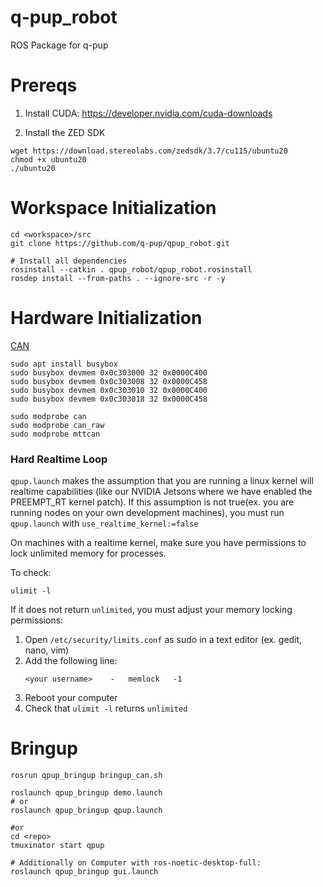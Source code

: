 # q-pup_robot
ROS Package for q-pup

# Prereqs
1) Install CUDA: https://developer.nvidia.com/cuda-downloads

2) Install the ZED SDK
```
wget https://download.stereolabs.com/zedsdk/3.7/cu115/ubuntu20
chmod +x ubuntu20
./ubuntu20
```


# Workspace Initialization

```
cd <workspace>/src
git clone https://github.com/q-pup/qpup_robot.git

# Install all dependencies
rosinstall --catkin . qpup_robot/qpup_robot.rosinstall
rosdep install --from-paths . --ignore-src -r -y
```

# Hardware Initialization
[CAN](https://medium.com/@ramin.nabati/enabling-can-on-nvidia-jetson-xavier-developer-kit-aaaa3c4d99c9)
```
sudo apt install busybox
sudo busybox devmem 0x0c303000 32 0x0000C400
sudo busybox devmem 0x0c303008 32 0x0000C458
sudo busybox devmem 0x0c303010 32 0x0000C400
sudo busybox devmem 0x0c303018 32 0x0000C458

sudo modprobe can
sudo modprobe can_raw
sudo modprobe mttcan
```

### Hard Realtime Loop

`qpup.launch` makes the assumption that you are running a linux kernel will realtime capabilities (like our NVIDIA
Jetsons where we have enabled the PREEMPT_RT kernel patch). If this assumption is not true(ex. you are running nodes on
your own development machines), you must run `qpup.launch` with `use_realtime_kernel:=false`

On machines with a realtime kernel, make sure you have permissions to lock unlimited memory for processes.

To check:

```
ulimit -l
```

If it does not return `unlimited`, you must adjust your memory locking permissions:

1. Open `/etc/security/limits.conf` as sudo in a text editor (ex. gedit, nano, vim)
2. Add the following line:
   ```
   <your username>    -   memlock   -1
   ```
3. Reboot your computer
4. Check that `ulimit -l` returns `unlimited`

# Bringup

```
rosrun qpup_bringup bringup_can.sh

roslaunch qpup_bringup demo.launch
# or
roslaunch qpup_bringup qpup.launch

#or
cd <repo>
tmuxinator start qpup

# Additionally on Computer with ros-noetic-desktop-full:
roslaunch qpup_bringup gui.launch
```

